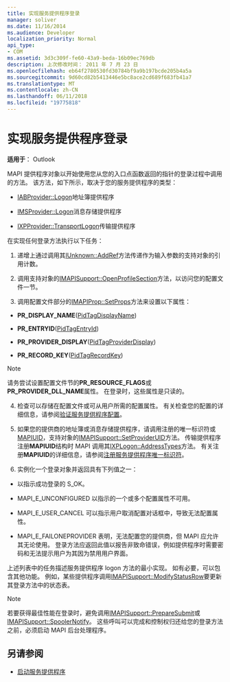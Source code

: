 ```yaml
---
title: 实现服务提供程序登录
manager: soliver
ms.date: 11/16/2014
ms.audience: Developer
localization_priority: Normal
api_type:
- COM
ms.assetid: 3d3c309f-fe60-43a9-beda-16b09ec769db
description: 上次修改时间： 2011 年 7 月 23 日
ms.openlocfilehash: eb64f2780530fd30784bf9a9b197bcde205b4a5a
ms.sourcegitcommit: 9d60cd82b5413446e5bc8ace2cd689f683fb41a7
ms.translationtype: MT
ms.contentlocale: zh-CN
ms.lasthandoff: 06/11/2018
ms.locfileid: "19775818"
---
```

# <a name="implementing-service-provider-logon"></a>实现服务提供程序登录

**适用于**： Outlook 
  
MAPI 提供程序对象以开始使用您从您的入口点函数返回的指针的登录过程中调用的方法。 该方法，如下所示，取决于您的服务提供程序的类型：
  
- [IABProvider::Logon](iabprovider-logon.md)地址簿提供程序 
    
- [IMSProvider::Logon](imsprovider-logon.md)消息存储提供程序 
    
- [IXPProvider::TransportLogon](ixpprovider-transportlogon.md)传输提供程序 
    
在实现任何登录方法执行以下任务：
  
1. 递增上通过调用其[IUnknown::AddRef](http://msdn.microsoft.com/en-us/library/ms691379%28v=VS.85%29.aspx)方法传递作为输入参数的支持对象的引用计数。 
    
2. 调用支持对象的[IMAPISupport::OpenProfileSection](imapisupport-openprofilesection.md)方法，以访问您的配置文件一节。 
    
3. 调用配置文件部分的[IMAPIProp::SetProps](imapiprop-setprops.md)方法来设置以下属性： 
    
  - **PR_DISPLAY_NAME**([PidTagDisplayName](pidtagdisplayname-canonical-property.md))
    
  - **PR_ENTRYID**([PidTagEntryId](pidtagentryid-canonical-property.md))
    
  - **PR_PROVIDER_DISPLAY**([PidTagProviderDisplay](pidtagproviderdisplay-canonical-property.md))
    
  - **PR_RECORD_KEY**([PidTagRecordKey](pidtagrecordkey-canonical-property.md))
    
  > [!NOTE]
  > 请务尝试设置配置文件节的**PR_RESOURCE_FLAGS**或**PR_PROVIDER_DLL_NAME**属性。 在登录时，这些属性是只读的。 
  
4. 检查可以存储在配置文件或可从用户所需的配置属性。 有关检查您的配置的详细信息，请参阅[验证服务提供程序配置](verifying-service-provider-configuration.md)。
    
5. 如果您的提供商的地址簿或消息存储提供程序，请调用注册的唯一标识符或[MAPIUID](mapiuid.md)，支持对象的[IMAPISupport::SetProviderUID](imapisupport-setprovideruid.md)方法。 传输提供程序注册**MAPIUID**结构时 MAPI 调用其[IXPLogon::AddressTypes](ixplogon-addresstypes.md)方法。 有关注册**MAPIUID**的详细信息，请参阅[注册服务提供程序唯一标识符](registering-service-provider-unique-identifiers.md)。
    
6. 实例化一个登录对象并返回具有下列值之一：
    
  - 以指示成功登录的 S_OK。
    
  - MAPI_E_UNCONFIGURED 以指示的一个或多个配置属性不可用。
    
  - MAPI_E_USER_CANCEL 可以指示用户取消配置对话框中，导致无法配置属性。
    
  - MAPI_E_FAILONEPROVIDER 表明，无法配置您的提供商，但 MAPI 应允许其无论使用。 登录方法应返回此值以报告非致命错误，例如提供程序时需要密码和无法提示用户为其因为禁用用户界面。 
    
上述列表中的任务描述服务提供程序 logon 方法的最小实现。 如有必要，可以包含其他功能。 例如，某些提供程序调用[IMAPISupport::ModifyStatusRow](imapisupport-modifystatusrow.md)要更新其登录方法中的状态表。 
  
> [!NOTE]
> 若要获得最佳性能在登录时，避免调用[IMAPISupport::PrepareSubmit](imapisupport-preparesubmit.md)或[IMAPISupport::SpoolerNotify](imapisupport-spoolernotify.md)。 这些呼叫可以完成和控制权归还给您的登录方法之前，必须启动 MAPI 后台处理程序。 
  
## <a name="see-also"></a>另请参阅

- [启动服务提供程序](starting-a-service-provider.md)

